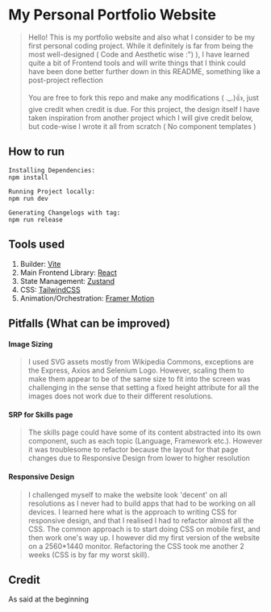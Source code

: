 # My Personal Portfolio Website


> Hello! This is my portfolio website and also what I consider to be my first personal coding project. While it definitely is far from being the most well-designed ( Code and Aesthetic wise :") ), I have learned quite a bit of Frontend tools and will write things that I think could have been done better further down in this README, something like a post-project reflection <br><br>
> You are free to fork this repo and make any modifications ( ._.):+1:, just give credit when credit is due. For this project, the design itself I have taken inspiration from another project which I will give credit below, but code-wise I wrote it all from scratch ( No component templates )

## How to run 
```
Installing Dependencies: 
npm install

Running Project locally: 
npm run dev 

Generating Changelogs with tag: 
npm run release
```
## Tools used
1. Builder: [Vite](https://vitejs.dev/)
2. Main Frontend Library: [React](https://beta.reactjs.org/)
3. State Management: [Zustand](https://zustand-demo.pmnd.rs/)
4. CSS: [TailwindCSS](https://tailwindcss.com/)
5. Animation/Orchestration: [Framer Motion](https://www.framer.com/motion/)

## Pitfalls (What can be improved)
#### Image Sizing
> I used SVG assets mostly from Wikipedia Commons, exceptions are the Express, Axios and Selenium Logo. However, scaling them to make them appear to be of the same size to fit into the screen was challenging in the sense that setting a fixed height attribute for all the images does not work due to their different resolutions. 
#### SRP for Skills page
> The skills page could have some of its content abstracted into its own component, such as each topic (Language, Framework etc.). However it was troublesome to refactor because the layout for that page changes due to Responsive Design from lower to higher resolution
#### Responsive Design
> I challenged myself to make the website look 'decent' on all resolutions as I never had to build apps that had to be working on all devices. I learned here what is the approach to writing CSS for responsive design, and that I realised I had to refactor almost all the CSS. The common approach is to start doing CSS on mobile first, and then work one's way up. I however did my first version of the website on a 2560*1440 monitor. Refactoring the CSS took me another 2 weeks (CSS is by far my worst skill).

## Credit
As said at the beginning

